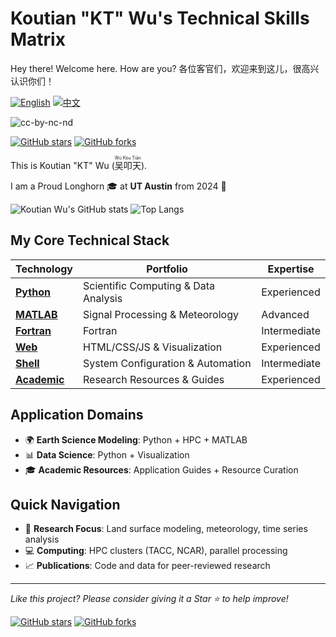 # Koutian "KT" Wu's Technical Skills Matrix

Hey there! Welcome here. How are you? 各位客官们，欢迎来到这儿，很高兴认识你们！

[![English](https://img.shields.io/badge/lang-English-blue.svg)](README.md)
[![中文](https://img.shields.io/badge/lang-中文-brown.svg)](README.CN.md)

![cc-by-nc-nd](https://img.shields.io/badge/License-CC%20BY--NC--ND%204.0-lightgrey.svg)

[![GitHub stars](https://img.shields.io/github/stars/ktwu01/ktwu01)](https://github.com/ktwu01/ktwu01)
[![GitHub forks](https://img.shields.io/github/forks/ktwu01/ktwu01)](https://github.com/ktwu01/ktwu01/fork)


This is Koutian "KT" Wu (<ruby>吴叩天<rp>(</rp><rt>Wú Kòu Tiān</rt><rp>)</rp></ruby>).

I am a Proud Longhorn 🎓 at **UT Austin** from 2024 🤘

<!-- use https://gh-stats-gen.vercel.app/ to create one dashboard -->
![Koutian Wu's GitHub stats](https://github-readme-stats.vercel.app/api?username=ktwu01\&rank_icon=github) ![Top Langs](https://github-readme-stats.vercel.app/api/top-langs/?username=ktwu01&layout=compact&hide_progress=true&langs_count=14)
<!-- Top Langs: langs_count no more than 14, or langs_count displayed can be less than 10) -->

<!-- 
I am …

- 🎓 Proud Longhorn from **UT Austin** '23 🤘
- 👨‍💻 Former Front-end Engineer Intern **@ [SHEIN](https://github.com/sheinsight)**
- 👨‍💻 Former Front-end Developer **@ [Hokdo](https://github.com/hokdo)**

-->


## My Core Technical Stack

| Technology | Portfolio | Expertise |
|------------|-----------|-----------|
| **[Python](./python/)** | Scientific Computing & Data Analysis | Experienced |
| **[MATLAB](./matlab/)** | Signal Processing & Meteorology | Advanced |
| **[Fortran](./fortran/)** | Fortran | Intermediate |
| **[Web](./web/)** | HTML/CSS/JS & Visualization | Experienced |
| **[Shell](./shell/)** | System Configuration & Automation | Intermediate |
| **[Academic](./academic-guide/)** | Research Resources & Guides | Experienced |

## Application Domains

- 🌍 **Earth Science Modeling**: Python + HPC + MATLAB
- 📊 **Data Science**: Python + Visualization
- 🎓 **Academic Resources**: Application Guides + Resource Curation

## Quick Navigation

- 🔬 **Research Focus**: Land surface modeling, meteorology, time series analysis
- 💻 **Computing**: HPC clusters (TACC, NCAR), parallel processing
- 📈 **Publications**: Code and data for peer-reviewed research

---

<i>Like this project? Please consider giving it a Star ⭐️ to help improve!</i>

[![GitHub stars](https://img.shields.io/github/stars/ktwu01/ktwu01)](https://github.com/ktwu01/ktwu01)
[![GitHub forks](https://img.shields.io/github/forks/ktwu01/ktwu01)](https://github.com/ktwu01/ktwu01/fork)
